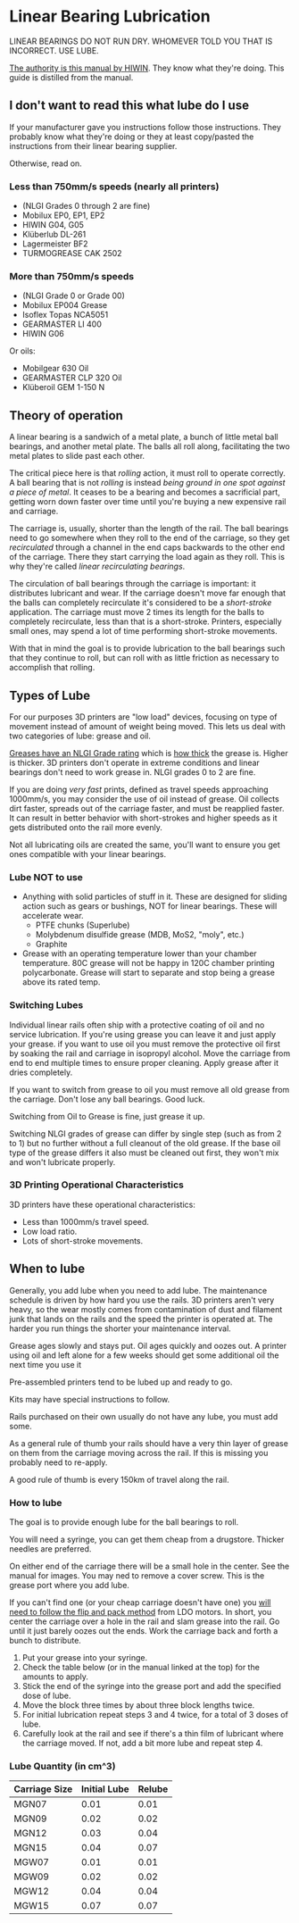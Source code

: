 # Linear Bearing Lubrication

LINEAR BEARINGS DO NOT RUN DRY. WHOMEVER TOLD YOU THAT IS INCORRECT. USE LUBE.

[The authority is this manual by HIWIN](https://www.hiwin.com/wp-content/uploads/lubricating_instructions.pdf). They know what they're doing. This guide is distilled from the manual.

## I don't want to read this what lube do I use

If your manufacturer gave you instructions follow those instructions. They probably know what they're doing or they at least copy/pasted the instructions from their linear bearing supplier.

Otherwise, read on.

### Less than 750mm/s speeds (nearly all printers)

* (NLGI Grades 0 through 2 are fine)
* Mobilux EP0, EP1, EP2
* HIWIN G04, G05
* Klüberlub DL-261
* Lagermeister BF2
* TURMOGREASE CAK 2502

### More than 750mm/s speeds

* (NLGI Grade 0 or Grade 00)
* Mobilux EP004 Grease
* Isoflex Topas NCA5051
* GEARMASTER LI 400
* HIWIN G06

Or oils:

* Mobilgear 630 Oil
* GEARMASTER CLP 320 Oil
* Klüberoil GEM 1-150 N

## Theory of operation

A linear bearing is a sandwich of a metal plate, a bunch of little metal ball bearings, and another metal plate. The balls all roll along, facilitating the two metal plates to slide past each other.

The critical piece here is that _rolling_ action, it must roll to operate correctly. A ball bearing that is not _rolling_ is instead _being ground in one spot against a piece of metal_. It ceases to be a bearing and becomes a sacrificial part, getting worn down faster over time until you're buying a new expensive rail and carriage.

The carriage is, usually, shorter than the length of the rail. The ball bearings need to go somewhere when they roll to the end of the carriage, so they get _recirculated_ through a channel in the end caps backwards to the other end of the carriage. There they start carrying the load again as they roll. This is why they're called _linear recirculating bearings_.

The circulation of ball bearings through the carriage is important: it distributes lubricant and wear. If the carriage doesn't move far enough that the balls can completely recirculate it's considered to be a _short-stroke_ application. The carriage must move 2 times its length for the balls to completely recirculate, less than that is a short-stroke. Printers, especially small ones, may spend a lot of time performing short-stroke movements.

With that in mind the goal is to provide lubrication to the ball bearings such that they continue to roll, but can roll with as little friction as necessary to accomplish that rolling.

## Types of Lube

For our purposes 3D printers are "low load" devices, focusing on type of movement instead of amount of weight being moved. This lets us deal with two categories of lube: grease and oil.

[Greases have an NLGI Grade rating](https://www.nlgi.org/grease-glossary/nlgi-grade/) which is [how thick](https://www.youtube.com/watch?v=OPSCjnwD3gc) the grease is. Higher is thicker. 3D printers don't operate in extreme conditions and linear bearings don't need to work grease in. NLGI grades 0 to 2 are fine.

If you are doing _very fast_ prints, defined as travel speeds approaching 1000mm/s, you may consider the use of oil instead of grease. Oil collects dirt faster, spreads out of the carriage faster, and must be reapplied faster. It can result in better behavior with short-strokes and higher speeds as it gets distributed onto the rail more evenly.

Not all lubricating oils are created the same, you'll want to ensure you get ones compatible with your linear bearings.

### Lube NOT to use

* Anything with solid particles of stuff in it. These are designed for sliding action such as gears or bushings, NOT for linear bearings. These will accelerate wear.
  * PTFE chunks (Superlube)
  * Molybdenum disulfide grease (MDB, MoS2, "moly", etc.)
  * Graphite
* Grease with an operating temperature lower than your chamber temperature. 80C grease will not be happy in 120C chamber printing polycarbonate. Grease will start to separate and stop being a grease above its rated temp.

### Switching Lubes

Individual linear rails often ship with a protective coating of oil and no service lubrication. If you're using grease you can leave it and just apply your grease. if you want to use oil you must remove the protective oil first by soaking the rail and carriage in isopropyl alcohol. Move the carriage from end to end multiple times to ensure proper cleaning. Apply grease after it dries completely.

If you want to switch from grease to oil you must remove all old grease from the carriage. Don't lose any ball bearings. Good luck.

Switching from Oil to Grease is fine, just grease it up.

Switching NLGI grades of grease can differ by single step (such as from 2 to 1) but no further without a full cleanout of the old grease. If the base oil type of the grease differs it also must be cleaned out first, they won't mix and won't lubricate properly.

### 3D Printing Operational Characteristics

3D printers have these operational characteristics:

* Less than 1000mm/s travel speed.
* Low load ratio.
* Lots of short-stroke movements.

## When to lube

Generally, you add lube when you need to add lube. The maintenance schedule is driven by how hard you use the rails. 3D printers aren't very heavy, so the wear mostly comes from contamination of dust and filament junk that lands on the rails and the speed the printer is operated at. The harder you run things the shorter your maintenance interval.

Grease ages slowly and stays put. Oil ages quickly and oozes out. A printer using oil and left alone for a few weeks should get some additional oil the next time you use it

Pre-assembled printers tend to be lubed up and ready to go.

Kits may have special instructions to follow.

Rails purchased on their own usually do not have any lube, you must add some.

As a general rule of thumb your rails should have a very thin layer of grease on them from the carriage moving across the rail. If this is missing you probably need to re-apply.

A good rule of thumb is every 150km of travel along the rail.

### How to lube

The goal is to provide enough lube for the ball bearings to roll.

You will need a syringe, you can get them cheap from a drugstore. Thicker needles are preferred.

On either end of the carriage there will be a small hole in the center. See the manual for images. You may ned to remove a cover screw. This is the grease port where you add lube.

If you can't find one (or your cheap carriage doesn't have one) you [will need to follow the flip and pack method](https://docs.ldomotors.com/en/guides/rail_grease_guide) from LDO motors. In short, you center the carriage over a hole in the rail and slam grease into the rail. Go until it just barely oozes out the ends. Work the carriage back and forth a bunch to distribute.

1. Put your grease into your syringe.
2. Check the table below (or in the manual linked at the top) for the amounts to apply.
3. Stick the end of the syringe into the grease port and add the specified dose of lube.
4. Move the block three times by about three block lengths twice.
5. For initial lubrication repeat steps 3 and 4 twice, for a total of 3 doses of lube.
6. Carefully look at the rail and see if there's a thin film of lubricant where the carriage moved. If not, add a bit more lube and repeat step 4.

### Lube Quantity (in cm^3)

| Carriage Size | Initial Lube | Relube |
| ------------- | ------------ | ------ |
| MGN07         | 0.01         | 0.01   |
| MGN09         | 0.02         | 0.02   |
| MGN12         | 0.03         | 0.04   |
| MGN15         | 0.04         | 0.07   |
| MGW07         | 0.01         | 0.01   |
| MGW09         | 0.02         | 0.02   |
| MGW12         | 0.04         | 0.04   |
| MGW15         | 0.07         | 0.07   |
